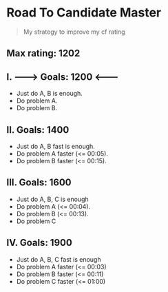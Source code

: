 # Road To Candidate Master
> My strategy to improve my cf rating

## Max rating: 1202

## I. ---> Goals: 1200 <---
- Just do A, B is enough.
- Do problem A.
- Do problem B.

## II. Goals: 1400
- Just do A, B fast is enough.
- Do problem A faster (<= 00:05).
- Do problem B faster (<= 00:15).

## III. Goals: 1600
- Just do A, B, C is enough
- Do problem A (<= 00:04).
- Do problem B (<= 00:13).
- Do problem C

## IV. Goals: 1900
- Just do A, B, C fast is enough
- Do problem A faster (<= 00:03)
- Do problem B faster (<= 00:11)
- Do problem C faster (<= 01:00)
